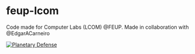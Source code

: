 # feup-lcom

Code made for Computer Labs (LCOM) @FEUP. Made in collaboration with @EdgarACarneiro

[![Planetary Defense](http://img.youtube.com/vi/7RHwCATykOA/0.jpg)](http://www.youtube.com/watch?v=7RHwCATykOA)

